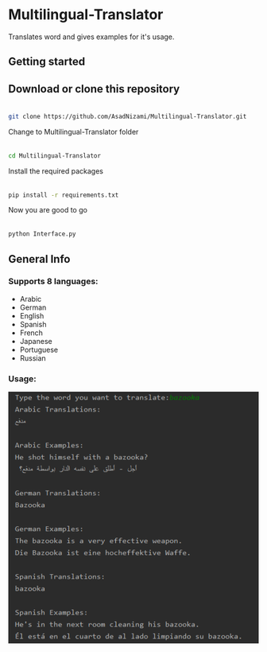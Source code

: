 # Multilingual-Translator
Translates word and gives examples for it's usage.

## Getting started
## Download or clone this repository
```bash

git clone https://github.com/AsadNizami/Multilingual-Translator.git

```
Change to Multilingual-Translator folder

```bash

cd Multilingual-Translator

```
Install the required packages

```bash

pip install -r requirements.txt

```
Now you are good to go 

```bash

python Interface.py

```

## General Info
### Supports 8 languages:
* Arabic
* German
* English
* Spanish
* French
* Japanese
* Portuguese
* Russian

### Usage:
![Test Output](image/usage.PNG)
